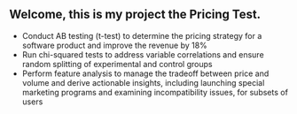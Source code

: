 ## Welcome, this is my project the Pricing Test.

- Conduct AB testing (t-test) to determine the pricing strategy for a software product and improve the revenue by 18%
- Run chi-squared tests to address variable correlations and ensure random splitting of experimental and control groups
- Perform feature analysis to manage the tradeoff between price and volume and derive actionable insights, including launching special marketing programs and examining incompatibility issues, for subsets of users
